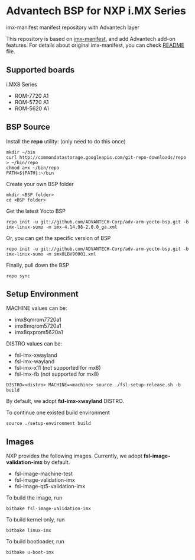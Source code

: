 Advantech BSP for NXP i.MX Series
==================================

imx-manifest manifest repository with Advantech layer

This repository is based on [imx-manifest](https://source.codeaurora.org/external/imx/imx-manifest), and add Advantech add-on features.
For details about original imx-manifest, you can check [README](https://source.codeaurora.org/external/imx/imx-manifest/tree/README?h=imx-linux-sumo) file.

Supported boards
----------------
i.MX8 Series
- ROM-7720 A1
- ROM-5720 A1
- ROM-5620 A1

BSP Source
----------

Install the **repo** utility: (only need to do this once)
```
mkdir ~/bin
curl http://commondatastorage.googleapis.com/git-repo-downloads/repo  > ~/bin/repo
chmod a+x ~/bin/repo
PATH=${PATH}:~/bin
```

Create your own BSP folder
```
mkdir <BSP folder>
cd <BSP folder>
```

Get the latest Yocto BSP
```
repo init -u git://github.com/ADVANTECH-Corp/adv-arm-yocto-bsp.git -b imx-linux-sumo -m imx-4.14.98-2.0.0_ga.xml
```

Or, you can get the specific version of BSP
```
repo init -u git://github.com/ADVANTECH-Corp/adv-arm-yocto-bsp.git -b imx-linux-sumo -m imx8LBV90001.xml
```

Finally, pull down the BSP
```
repo sync
```

Setup Environment
-----------------

MACHINE values can be:

- imx8qmrom7720a1
- imx8mqrom5720a1
- imx8qxprom5620a1

DISTRO values can be:

- fsl-imx-xwayland
- fsl-imx-wayland
- fsl-imx-x11	(not supported for mx8)
- fsl-imx-fb	(not supported for mx8)

```
DISTRO=<distro> MACHINE=<machine> source ./fsl-setup-release.sh -b build
```

By default, we adopt **fsl-imx-xwayland** DISTRO.

To continue one existed build environment
```
source ./setup-environment build
```

Images
------

NXP provides the following images. Currently, we adopt **fsl-image-validation-imx** by default.
- fsl-image-machine-test
- fsl-image-validation-imx
- fsl-image-qt5-validation-imx

To build the image, run
```
bitbake fsl-image-validation-imx
```

To build kernel only, run
```
bitbake linux-imx
```

To build bootloader, run
```
bitbake u-boot-imx
```

